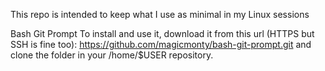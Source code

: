 This repo is intended to keep what I use as minimal in my Linux sessions

Bash Git Prompt
To install and use it, download it from this url (HTTPS but SSH is fine too): https://github.com/magicmonty/bash-git-prompt.git and clone the folder in your /home/$USER repository.